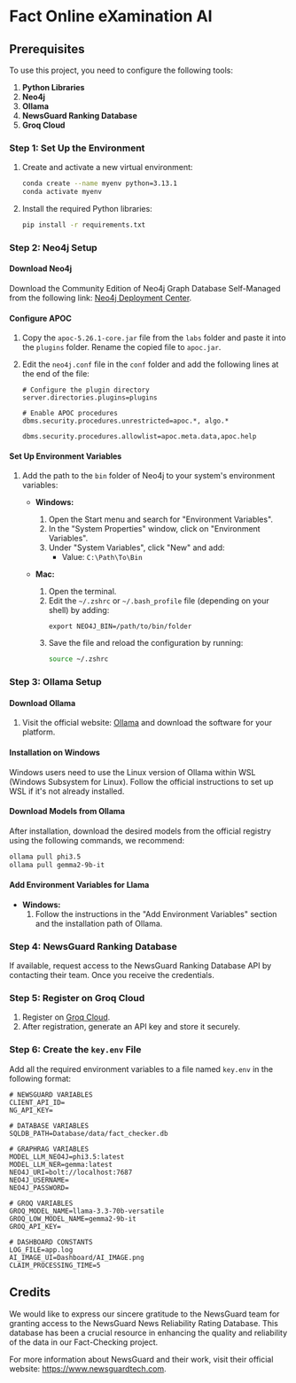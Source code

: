 # Fact Online eXamination AI

## Prerequisites
To use this project, you need to configure the following tools:

1. **Python Libraries** 
2. **Neo4j**
3. **Ollama**
4. **NewsGuard Ranking Database**
5. **Groq Cloud**

### Step 1: Set Up the Environment
1. Create and activate a new virtual environment:
     ```bash
     conda create --name myenv python=3.13.1
     conda activate myenv
     ```
2. Install the required Python libraries:
   ```bash
   pip install -r requirements.txt
   ```

### Step 2: Neo4j Setup

#### Download Neo4j
Download the Community Edition of Neo4j Graph Database Self-Managed from the following link: [Neo4j Deployment Center](https://neo4j.com/deployment-center/).

#### Configure APOC
1. Copy the `apoc-5.26.1-core.jar` file from the `labs` folder and paste it into the `plugins` folder. Rename the copied file to `apoc.jar`.
2. Edit the `neo4j.conf` file in the `conf` folder and add the following lines at the end of the file:

   ```
   # Configure the plugin directory
   server.directories.plugins=plugins

   # Enable APOC procedures
   dbms.security.procedures.unrestricted=apoc.*, algo.*

   dbms.security.procedures.allowlist=apoc.meta.data,apoc.help
   ```

#### Set Up Environment Variables
1. Add the path to the `bin` folder of Neo4j to your system's environment variables:

   - **Windows:**
     1. Open the Start menu and search for "Environment Variables".
     2. In the "System Properties" window, click on "Environment Variables".
     3. Under "System Variables", click "New" and add:
        - Value: `C:\Path\To\Bin`
   
   - **Mac:**
     1. Open the terminal.
     2. Edit the `~/.zshrc` or `~/.bash_profile` file (depending on your shell) by adding:
        ```
        export NEO4J_BIN=/path/to/bin/folder
        ```
     3. Save the file and reload the configuration by running:
        ```bash
        source ~/.zshrc
        ```

### Step 3: Ollama Setup

#### Download Ollama
1. Visit the official website: [Ollama](https://ollama.com/) and download the software for your platform.

#### Installation on Windows
Windows users need to use the Linux version of Ollama within WSL (Windows Subsystem for Linux). Follow the official instructions to set up WSL if it's not already installed.

#### Download Models from Ollama
After installation, download the desired models from the official registry using the following commands, we recommend:

```bash
ollama pull phi3.5
ollama pull gemma2-9b-it
```

#### Add Environment Variables for Llama
- **Windows:**
  1. Follow the instructions in the "Add Environment Variables" section and the installation path of Ollama.

### Step 4: NewsGuard Ranking Database
If available, request access to the NewsGuard Ranking Database API by contacting their team. Once you receive the credentials.

### Step 5: Register on Groq Cloud
1. Register on [Groq Cloud](https://console.groq.com/).
2. After registration, generate an API key and store it securely.

### Step 6: Create the `key.env` File
Add all the required environment variables to a file named `key.env` in the following format:

```env
# NEWSGUARD VARIABLES
CLIENT_API_ID=
NG_API_KEY=

# DATABASE VARIABLES
SQLDB_PATH=Database/data/fact_checker.db

# GRAPHRAG VARIABLES
MODEL_LLM_NEO4J=phi3.5:latest
MODEL_LLM_NER=gemma:latest
NEO4J_URI=bolt://localhost:7687
NEO4J_USERNAME=
NEO4J_PASSWORD=

# GROQ VARIABLES
GROQ_MODEL_NAME=llama-3.3-70b-versatile
GROQ_LOW_MODEL_NAME=gemma2-9b-it
GROQ_API_KEY=

# DASHBOARD CONSTANTS
LOG_FILE=app.log
AI_IMAGE_UI=Dashboard/AI_IMAGE.png
CLAIM_PROCESSING_TIME=5
```

## Credits
We would like to express our sincere gratitude to the NewsGuard team for granting access to the NewsGuard News Reliability Rating Database. This database has been a crucial resource in enhancing the quality and reliability of the data in our Fact-Checking project. 

For more information about NewsGuard and their work, visit their official website: https://www.newsguardtech.com.